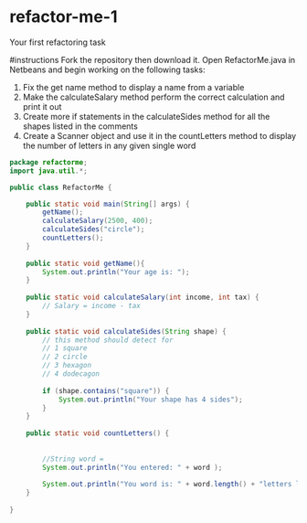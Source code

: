 # refactor-me-1
Your first refactoring task

#instructions
Fork the repository then download it. Open RefactorMe.java in Netbeans and begin working on the following tasks:
1. Fix the get name method to display a name from a variable
2. Make the calculateSalary method perform the correct calculation and print it out
3. Create more if statements in the calculateSides method for all the shapes listed in the comments
4. Create a Scanner object and use it in the countLetters method to display the number of letters in any given single word

```java
package refactorme;
import java.util.*;

public class RefactorMe {

    public static void main(String[] args) {
        getName();
        calculateSalary(2500, 400);
        calculateSides("circle");
        countLetters();
    }
    
    public static void getName(){
        System.out.println("Your age is: ");
    }
    
    public static void calculateSalary(int income, int tax) {
        // Salary = income - tax
    }
    
    public static void calculateSides(String shape) {
        // this method should detect for
        // 1 square
        // 2 circle
        // 3 hexagon
        // 4 dodecagon
        
        if (shape.contains("square")) {
            System.out.println("Your shape has 4 sides");
        }
    }
    
    public static void countLetters() {
        
        
        //String word = 
        System.out.println("You entered: " + word );
        
        System.out.println("You word is: " + word.length() + "letters long.");
    }
    
}
```
